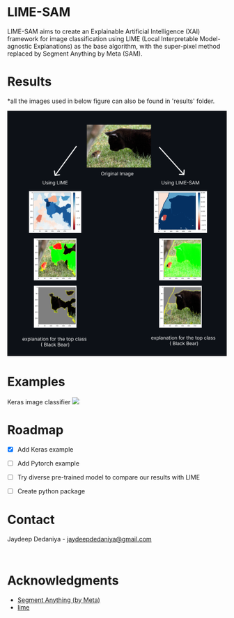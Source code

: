 # LIME-SAM
LIME-SAM aims to create an Explainable Artificial Intelligence (XAI) framework for image classification using LIME (Local Interpretable Model-agnostic Explanations) as the base algorithm, with the super-pixel method replaced by Segment Anything by Meta (SAM).


# Results
*all the images used in below figure can also be found in 'results' folder.

![](results/LIME-SAM-explaination1.png?raw=true "Title")


# Examples
Keras image classifier  <a href="https://colab.research.google.com/drive/1bj6B-O47NHpqsWovOrVZcpWNhIfO56sj?usp=sharing" target="_blank">
    <img src="https://colab.research.google.com/assets/colab-badge.svg"/>
</a>


<!-- ROADMAP -->
# Roadmap

- [x] Add Keras example
- [ ] Add Pytorch example
- [ ] Try diverse pre-trained model to compare our results with LIME
- [ ] Create python package


# Contact

Jaydeep Dedaniya - [jaydeepdedaniya@gmail.com](jaydeepdedaniya@gmail.com)

<div align="left">
  <a href="https://github.com/jaydeep-work" style="text-decoration:none;">
    <img src="https://github.com/ultralytics/assets/raw/main/social/logo-social-github.png" width="5%" alt="" /></a>
  <img src="https://github.com/ultralytics/assets/raw/main/social/logo-transparent.png" width="5%" alt="" />
  <a href="https://www.linkedin.com/in/jaydeep-dedaniya/" style="text-decoration:none;">
    <img src="https://github.com/ultralytics/assets/raw/main/social/logo-social-linkedin.png" width="5%" alt="" /></a>
</div>

# Acknowledgments
* [Segment Anything (by Meta)](https://github.com/facebookresearch/segment-anything)
* [lime](https://github.com/marcotcr/lime)
